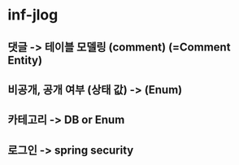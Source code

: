 # inf-jlog

## 댓글 -> 테이블 모델링 (comment) (=Comment Entity)

## 비공개, 공개 여부 (상태 값) -> (Enum)

## 카테고리 -> DB or Enum

## 로그인 -> spring security